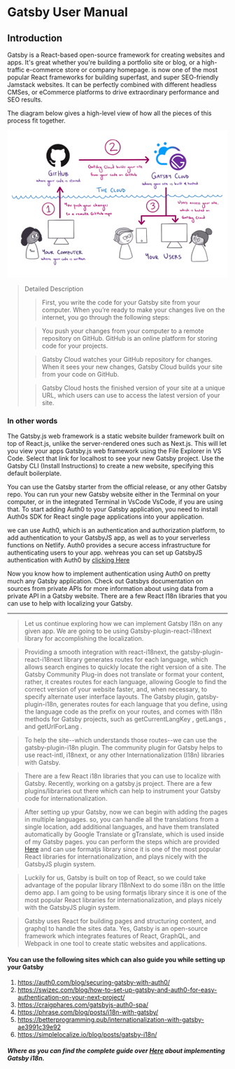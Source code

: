# Gatsby User Manual

## Introduction

Gatsby is a React-based open-source framework for creating websites and apps. It's great whether you're building a portfolio site or blog, or a high-traffic e-commerce store or company homepage. is now one of the most popular React frameworks for building superfast, and super SEO-friendly Jamstack websites. It can be perfectly combined with different headless CMSes, or eCommerce platforms to drive extraordinary performance and SEO results.

The diagram below gives a high-level view of how all the pieces of this process fit together.

![gatsby1](images/gatsby1.png)

> Detailed Description
>
> > First, you write the code for your Gatsby site from your computer. When you’re ready to make your changes live on the internet, you go through the following steps:
>
> > You push your changes from your computer to a remote repository on GitHub. GitHub is an online platform for storing code for your projects.
>
> > Gatsby Cloud watches your GitHub repository for changes. When it sees your new changes, Gatsby Cloud builds your site from your code on GitHub.
>
> > Gatsby Cloud hosts the finished version of your site at a unique URL, which users can use to access the latest version of your site.

### In other words

The Gatsby.js web framework is a static website builder framework built on top of React.js, unlike the server-rendered ones such as Next.js. This will let you view your apps Gatsby.js web framework using the File Explorer in VS Code. Select that link for localhost to see your new Gatsby project. Use the Gatsby CLI (Install Instructions) to create a new website, specifying this default boilerplate.

You can use the Gatsby starter from the official release, or any other Gatsby repo. You can run your new Gatsby website either in the Terminal on your computer, or in the integrated Terminal in VsCode VsCode, if you are using that. To start adding Auth0 to your Gatsby application, you need to install Auth0s SDK for React single page applications into your application.

we can use Auth0, which is an authentication and authorization platform, to add authentication to your GatsbyJS app, as well as to your serverless functions on Netlify. Auth0 provides a secure access infrastructure for authenticating users to your app. wehreas you can set up GatsbyJS authentication with Auth0 by [clicking Here](https://www.freecodecamp.org/news/how-to-set-up-gatsbyjs-authentication-with-auth0-d07abdd5a4f4/)

Now you know how to implement authentication using Auth0 on pretty much any Gatsby application. Check out Gatsbys documentation on sources from private APIs for more information about using data from a private API in a Gatsby website. There are a few React I18n libraries that you can use to help with localizing your Gatsby.

---

>Let us continue exploring how we can implement Gatsby I18n on any given app. We are going to be using Gatsby-plugin-react-i18next library for accomplishing the localization.

>Providing a smooth integration with react-i18next, the gatsby-plugin-react-i18next library generates routes for each language, which allows search engines to quickly locate the right version of a site. The Gatsby Community Plug-in does not translate or format your content, rather, it creates routes for each language, allowing Google to find the correct version of your website faster, and, when necessary, to specify alternate user interface layouts. The Gatsby plugin, gatsby-plugin-i18n, generates routes for each language that you define, using the language code as the prefix on your routes, and comes with I18n methods for Gatsby projects, such as getCurrentLangKey , getLangs , and getUrlForLang .

>To help the site--which understands those routes--we can use the gatsby-plugin-i18n plugin. The community plugin for Gatsby helps to use react-intl, i18next, or any other Internationalization (I18n) libraries with Gatsby.

>There are a few React i18n libraries that you can use to localize with Gatsby. Recently, working on a gatsby.js project. There are a few plugins/libraries out there which can help to instrument your Gatsby code for internationalization.

>After setting up ypur Gatsby, now we can begin with adding the pages in multiple languages. so, you can handle all the translations from a single location, add additional languages, and have them translated automatically by Google Translate or gTranslate, which is used inside of my Gatsby pages. you can perform the steps which are provided [Here](https://simplelocalize.io/blog/posts/gatsby-i18n/) and can use formatjs library since it is one of the most popular React libraries for internationalization, and plays nicely with the GatsbyJS plugin system.

>Luckily for us, Gatsby is built on top of React, so we could take advantage of the popular library I18nNext to do some i18n on the little demo app. I am going to be using formatjs library since it is one of the most popular React libraries for internationalization, and plays nicely with the GatsbyJS plugin system.

>Gatsby uses React for building pages and structuring content, and graphql to handle the sites data. Yes, Gatsby is an open-source framework which integrates features of React, GraphQL, and Webpack in one tool to create static websites and applications.

#### You can use the following sites which can also guide you while setting up your Gatsby

1. https://auth0.com/blog/securing-gatsby-with-auth0/
2. https://swizec.com/blog/how-to-set-up-gatsby-and-auth0-for-easy-authentication-on-your-next-project/
3. https://craigphares.com/gatsbyjs-auth0-spa/
4. https://phrase.com/blog/posts/i18n-with-gatsby/
5. https://betterprogramming.pub/internationalization-with-gatsby-ae3991c39e92
6. https://simplelocalize.io/blog/posts/gatsby-i18n/

#####   Where as you can find the complete guide over [Here](https://lokalise.com/blog/gatsby-i18n/) about implementing Gatsby i18n.
    